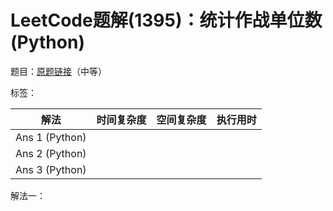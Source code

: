 # LeetCode题解(1395)：统计作战单位数(Python)

题目：[原题链接](https://leetcode-cn.com/problems/count-number-of-teams/)（中等）

标签：

| 解法           | 时间复杂度 | 空间复杂度 | 执行用时 |
| -------------- | ---------- | ---------- | -------- |
| Ans 1 (Python) |            |            |          |
| Ans 2 (Python) |            |            |          |
| Ans 3 (Python) |            |            |          |

解法一：

